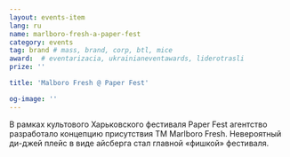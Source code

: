 ```yaml
---
layout: events-item
lang: ru
name: marlboro-fresh-a-paper-fest
category: events
tag: brand # mass, brand, corp, btl, mice
award:  # eventarizacia, ukrainianeventawards, liderotrasli
prize: ''

title: 'Malboro Fresh @ Paper Fest'

og-image: ''
---
```


В рамках культового Харьковского фестиваля Paper Fest агентство разработало концепцию присутствия ТМ Marlboro Fresh. Невероятный ди-джей плейс в виде айсберга стал главной «фишкой» фестиваля.
